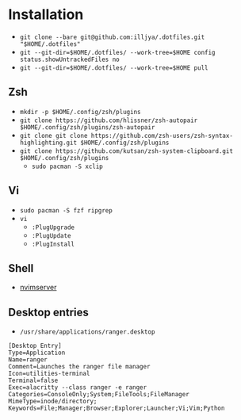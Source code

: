 ﻿# Installation
- `git clone --bare git@github.com:illjya/.dotfiles.git "$HOME/.dotfiles"`
- `git --git-dir=$HOME/.dotfiles/ --work-tree=$HOME config status.showUntrackedFiles no`
- `git --git-dir=$HOME/.dotfiles/ --work-tree=$HOME pull`

## Zsh
- `mkdir -p $HOME/.config/zsh/plugins`
- `git clone https://github.com/hlissner/zsh-autopair $HOME/.config/zsh/plugins/zsh-autopair`
- `git clone git clone https://github.com/zsh-users/zsh-syntax-highlighting.git $HOME/.config/zsh/plugins`
- `git clone https://github.com/kutsan/zsh-system-clipboard.git $HOME/.config/zsh/plugins`
  - `sudo pacman -S xclip`

## Vi
- `sudo pacman -S fzf ripgrep`
- `vi`
  - `:PlugUpgrade`
  - `:PlugUpdate`
  - `:PlugInstall`

## Shell

 - [nvimserver](https://github.com/illjya/nvimserver)

## Desktop entries

 - `/usr/share/applications/ranger.desktop`
  ```
  [Desktop Entry]
  Type=Application
  Name=ranger
  Comment=Launches the ranger file manager
  Icon=utilities-terminal
  Terminal=false
  Exec=alacritty --class ranger -e ranger
  Categories=ConsoleOnly;System;FileTools;FileManager
  MimeType=inode/directory;
  Keywords=File;Manager;Browser;Explorer;Launcher;Vi;Vim;Python
  ```

